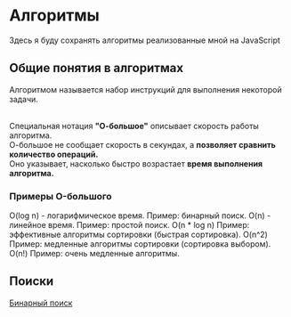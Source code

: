 <h1>Алгоритмы</h1>
<p>Здесь я буду сохранять алгоритмы реализованные мной на JavaScript</p>
<h2>Общие понятия в алгоритмах</h2>
Алгоритмом называется набор инструкций для выполнения некоторой задачи.<br>
<br>
<p>Специальная нотация <b>"О-большое"</b> описывает скорость работы алгоритма. <br>
О-большое не сообщает скорость в секундах, a <b>позволяет сравнить количество операций.</b> <br>
Оно указывает, насколько быстро возрастает <b>время выполнения алгоритма.</b></p>
<h3>Примеры O-большого</h3>
O(log n) - логарифмическое время. Пример: бинарный поиск.
O(n) - линейное время. Пример: простой поиск.
O(n * log n) Пример: эффективные алгоритмы сортировки (быстрая сортировка).
O(n^2) Пример: медленные алгоритмы сортировки (сортировка выбором).
O(n!) Пример: очень медленные алгоритмы.
<h2>Поиски</h2>
<a href="https://github.com/teekirienkov/EducationJS/blob/master/Algorithms/Introduction/binarySearch.js">Бинарный поиск</a>